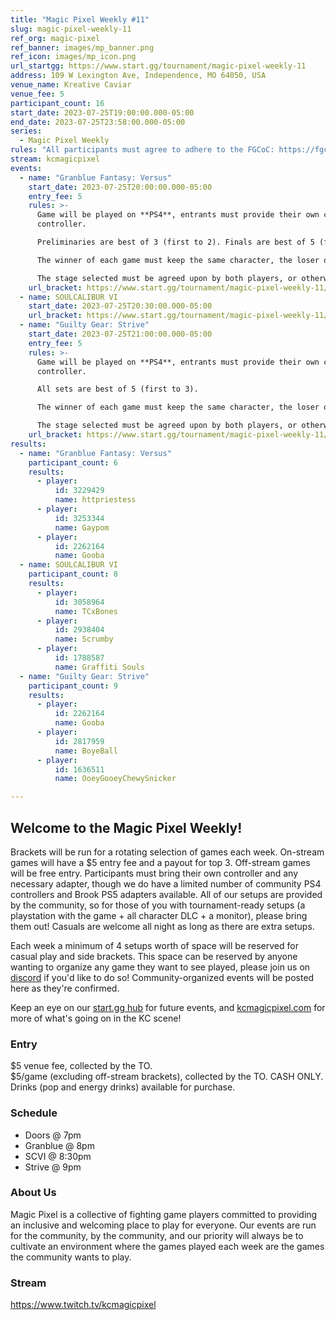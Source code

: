 ```yaml
---
title: "Magic Pixel Weekly #11"
slug: magic-pixel-weekly-11
ref_org: magic-pixel
ref_banner: images/mp_banner.png
ref_icon: images/mp_icon.png
url_startgg: https://www.start.gg/tournament/magic-pixel-weekly-11
address: 109 W Lexington Ave, Independence, MO 64050, USA
venue_name: Kreative Caviar
venue_fee: 5
participant_count: 16
start_date: 2023-07-25T19:00:00.000-05:00
end_date: 2023-07-25T23:58:00.000-05:00
series:
  - Magic Pixel Weekly
rules: "All participants must agree to adhere to the FGCoC: https://fgcoc.com/"
stream: kcmagicpixel
events:
  - name: "Granblue Fantasy: Versus"
    start_date: 2023-07-25T20:00:00.000-05:00
    entry_fee: 5
    rules: >-
      Game will be played on **PS4**, entrants must provide their own compatible
      controller.  

      Preliminaries are best of 3 (first to 2). Finals are best of 5 (first to 3).  

      The winner of each game must keep the same character, the loser of that game may switch characters.  

      The stage selected must be agreed upon by both players, or otherwise selected at random.
    url_bracket: https://www.start.gg/tournament/magic-pixel-weekly-11/events/granblue-fantasy-versus/brackets/1399574/2123503
  - name: SOULCALIBUR VI
    start_date: 2023-07-25T20:30:00.000-05:00
    url_bracket: https://www.start.gg/tournament/magic-pixel-weekly-11/events/scvi-double-elimination/brackets/1399576/2123505
  - name: "Guilty Gear: Strive"
    start_date: 2023-07-25T21:00:00.000-05:00
    entry_fee: 5
    rules: >-
      Game will be played on **PS4**, entrants must provide their own compatible
      controller.  

      All sets are best of 5 (first to 3).  

      The winner of each game must keep the same character, the loser of that game may switch characters.  

      The stage selected must be agreed upon by both players, or otherwise selected at random.
    url_bracket: https://www.start.gg/tournament/magic-pixel-weekly-11/events/strive/brackets/1399571/2123499
results:
  - name: "Granblue Fantasy: Versus"
    participant_count: 6
    results:
      - player:
          id: 3229429
          name: httpriestess
      - player:
          id: 3253344
          name: Gaypom
      - player:
          id: 2262164
          name: Gooba
  - name: SOULCALIBUR VI
    participant_count: 8
    results:
      - player:
          id: 3058964
          name: TCxBones
      - player:
          id: 2938404
          name: Scrumby
      - player:
          id: 1788587
          name: Graffiti Souls
  - name: "Guilty Gear: Strive"
    participant_count: 9
    results:
      - player:
          id: 2262164
          name: Gooba
      - player:
          id: 2817959
          name: BoyeBall
      - player:
          id: 1636511
          name: OoeyGooeyChewySnicker

---
```


## Welcome to the Magic Pixel Weekly! 

Brackets will be run for a rotating selection of games each week. On-stream games will have a $5 entry fee and a payout for top 3. Off-stream games will be free entry. Participants must bring their own controller and any necessary adapter, though we do have a limited number of community PS4 controllers and Brook PS5 adapters available. All of our setups are provided by the community, so for those of you with tournament-ready setups (a playstation with the game + all character DLC + a monitor), please bring them out! Casuals are welcome all night as long as there are extra setups.

Each week a minimum of 4 setups worth of space will be reserved for casual play and side brackets. This space can be reserved by anyone wanting to organize any game they want to see played, please join us on [discord](https://discord.gg/jkmn6CVrrQ) if you'd like to do so! Community-organized events will be posted here as they're confirmed.

Keep an eye on our [start.gg hub](https://www.start.gg/hub/magic-pixel) for future events, and [kcmagicpixel.com](https://kcmagicpixel.com) for more of what's going on in the KC scene!

### Entry

$5 venue fee, collected by the TO.  
$5/game (excluding off-stream brackets), collected by the TO. CASH ONLY.  
Drinks (pop and energy drinks) available for purchase.


### Schedule
- Doors @ 7pm
- Granblue @ 8pm
- SCVI @ 8:30pm
- Strive @ 9pm


### About Us

Magic Pixel is a collective of fighting game players committed to providing an inclusive and welcoming place to play for everyone. Our events are run for the community, by the community, and our priority will always be to cultivate an environment where the games played each week are the games the community wants to play.


### Stream
https://www.twitch.tv/kcmagicpixel
  